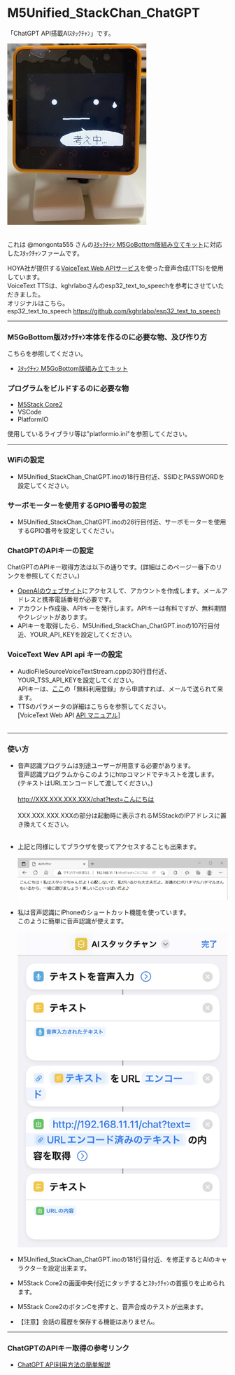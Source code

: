 # M5Unified_StackChan_ChatGPT
「ChatGPT API搭載AIｽﾀｯｸﾁｬﾝ」です。

![画像1](images/image1.png)<br><br>

これは @mongonta555 さんの[ｽﾀｯｸﾁｬﾝ M5GoBottom版組み立てキット](https://raspberrypi.mongonta.com/about-products-stackchan-m5gobottom-version/ "Title")に対応したｽﾀｯｸﾁｬﾝファームです。<br>

HOYA社が提供する[VoiceText Web APIサービス](https://cloud.voicetext.jp/webapi "Title")を使った音声合成(TTS)を使用しています。<br>
VoiceText TTSは、kghrlaboさんのesp32_text_to_speechを参考にさせていただきました。<br>
オリジナルはこちら。<br>
esp32_text_to_speech <https://github.com/kghrlabo/esp32_text_to_speech><br>

---

### M5GoBottom版ｽﾀｯｸﾁｬﾝ本体を作るのに必要な物、及び作り方 ###
こちらを参照してください。<br>
* [ｽﾀｯｸﾁｬﾝ M5GoBottom版組み立てキット](https://raspberrypi.mongonta.com/about-products-stackchan-m5gobottom-version/ "Title")<br>

### プログラムをビルドするのに必要な物 ###
* [M5Stack Core2](http://www.m5stack.com/ "Title")<br>
* VSCode<br>
* PlatformIO<br>

使用しているライブラリ等は"platformio.ini"を参照してください。<br>

---

### WiFiの設定 ###
* M5Unified_StackChan_ChatGPT.inoの18行目付近、SSIDとPASSWORDを設定してください。


### サーボモーターを使用するGPIO番号の設定 ###
* M5Unified_StackChan_ChatGPT.inoの26行目付近、サーボモーターを使用するGPIO番号を設定してください。


### ChatGPTのAPIキーの設定 ###

ChatGPTのAPIキー取得方法は以下の通りです。(詳細はこのページ一番下のリンクを参照してください。)

* [OpenAIのウェブサイト](https://openai.com/ "Title")にアクセスして、アカウントを作成します。メールアドレスと携帯電話番号が必要です。
* アカウント作成後、APIキーを発行します。APIキーは有料ですが、無料期間やクレジットがあります。
* APIキーを取得したら、M5Unified_StackChan_ChatGPT.inoの107行目付近、YOUR_API_KEYを設定してください。


### VoiceText Wev API api キーの設定 ###
* AudioFileSourceVoiceTextStream.cppの30行目付近、YOUR_TSS_API_KEYを設定してください。<br>
APIキーは、[ここ](https://cloud.voicetext.jp/webapi/ "Title")の「無料利用登録」から申請すれば、メールで送られて来ます。<br>
* TTSのパラメータの詳細はこちらを参照してください。<br>
[VoiceText Web API [API マニュアル](https://cloud.voicetext.jp/webapi/docs/api/ "Title")]
<br><br>

---

### 使い方 ###

* 音声認識プログラムは別途ユーザーが用意する必要があります。<br>
音声認識プログラムからこのようにhttpコマンドでテキストを渡します。<br>
(テキストはURLエンコードして渡してください。)<br><br>
http://XXX.XXX.XXX.XXX/chat?text=こんにちは<br><br>
XXX.XXX.XXX.XXXの部分は起動時に表示されるM5StackのIPアドレスに置き換えてください。<br><br>
* 上記と同様にしてブラウザを使ってアクセスすることも出来ます。<br><br>
![画像2](images/image2.png)<br>

* 私は音声認識にiPhoneのショートカット機能を使っています。<br>
このように簡単に音声認識が使えます。<br><br>
![画像3](images/image3.png)<br>

* M5Unified_StackChan_ChatGPT.inoの181行目付近、を修正するとAIのキャラクターを設定出来ます。<br>

* M5Stack Core2の画面中央付近にタッチするとｽﾀｯｸﾁｬﾝの首振りを止められます。<br>

* M5Stack Core2のボタンCを押すと、音声合成のテストが出来ます。<br>

* 【注意】会話の履歴を保存する機能はありません。

---

### ChatGPTのAPIキー取得の参考リンク ###

* [ChatGPT API利用方法の簡単解説](https://qiita.com/mikito/items/b69f38c54b362c20e9e6/ "Title")
<br><br>


